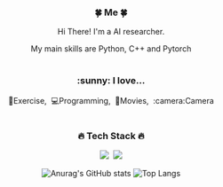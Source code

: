 <div align="center">
<h3>🍀 Me 🍀</h3>
<p>Hi There! I'm a AI researcher.</p>
<p> My main skills are Python, C++ and Pytorch</p>

#
<h3> :sunny: I love...</h3>
<p>💪Exercise,&nbsp;&nbsp;💻Programming,&nbsp;&nbsp;🎥Movies,&nbsp;&nbsp;:camera:Camera</p>
  
#
<h3>🔥 Tech Stack 🔥</h3>
<p><img src="https://img.shields.io/badge/Notion-b4f5bd?style=flat&logo=Notion&logoColor=black"/>&nbsp;&nbsp;<img src="https://img.shields.io/badge/GitHub-gray?style=flat&logo=GitHub&logoColor=black"/></p>

![Anurag's GitHub stats](https://github-readme-stats-git-masterrstaa-rickstaa.vercel.app/api?username=firstdeep&show_icons=true&theme=solarized-light)
![Top Langs](https://github-readme-stats-git-masterrstaa-rickstaa.vercel.app/api/top-langs/?username=firstdeep&layout=compact&theme=solarized-light)
</div>

<!--
**firstdeep/firstdeep** is a ✨ _special_ ✨ repository because its `README.md` (this file) appears on your GitHub profile.

Here are some ideas to get you started:

- 🔭 I’m currently working on ...
- 🌱 I’m currently learning ...
- 👯 I’m looking to collaborate on ...
- 🤔 I’m looking for help with ...
- 💬 Ask me about ...
- 📫 How to reach me: ...
- 😄 Pronouns: ...
- ⚡ Fun fact: ...
-->
